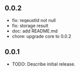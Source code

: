 ## 0.0.2
* fix: reqeustId not null
* fix: storage result
* doc: add README.md
* chore: upgrade core to 0.0.2

## 0.0.1

* TODO: Describe initial release.
